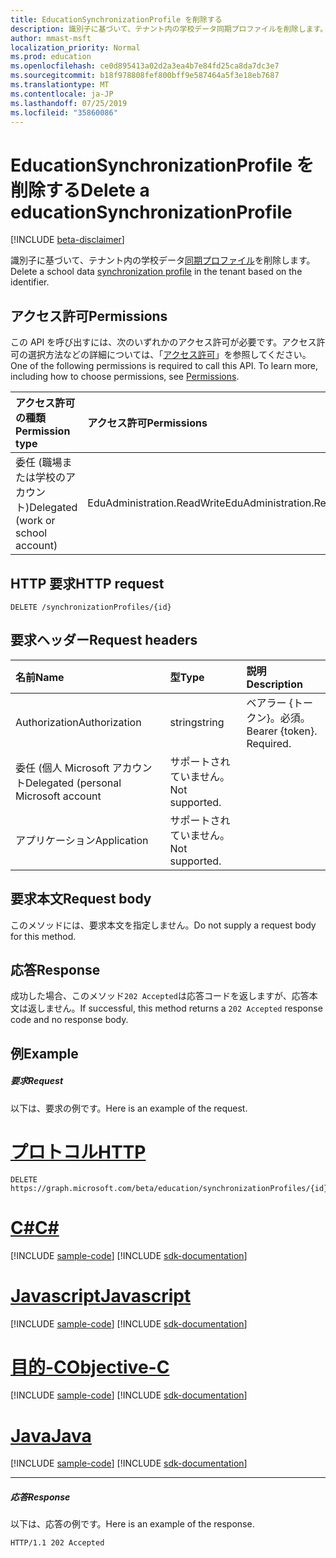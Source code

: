 ```yaml
---
title: EducationSynchronizationProfile を削除する
description: 識別子に基づいて、テナント内の学校データ同期プロファイルを削除します。
author: mmast-msft
localization_priority: Normal
ms.prod: education
ms.openlocfilehash: ce0d895413a02d2a3ea4b7e84fd25ca8da7dc3e7
ms.sourcegitcommit: b18f978808fef800bff9e587464a5f3e18eb7687
ms.translationtype: MT
ms.contentlocale: ja-JP
ms.lasthandoff: 07/25/2019
ms.locfileid: "35860086"
---
```

# <a name="delete-a-educationsynchronizationprofile"></a><span data-ttu-id="321b2-103">EducationSynchronizationProfile を削除する</span><span class="sxs-lookup"><span data-stu-id="321b2-103">Delete a educationSynchronizationProfile</span></span>

[!INCLUDE [beta-disclaimer](../../includes/beta-disclaimer.md)]

<span data-ttu-id="321b2-104">識別子に基づいて、テナント内の学校データ[同期プロファイル](../resources/educationsynchronizationprofile.md)を削除します。</span><span class="sxs-lookup"><span data-stu-id="321b2-104">Delete a school data [synchronization profile](../resources/educationsynchronizationprofile.md) in the tenant based on the identifier.</span></span>

## <a name="permissions"></a><span data-ttu-id="321b2-105">アクセス許可</span><span class="sxs-lookup"><span data-stu-id="321b2-105">Permissions</span></span>
<span data-ttu-id="321b2-p101">この API を呼び出すには、次のいずれかのアクセス許可が必要です。アクセス許可の選択方法などの詳細については、「[アクセス許可](/graph/permissions-reference)」を参照してください。</span><span class="sxs-lookup"><span data-stu-id="321b2-p101">One of the following permissions is required to call this API. To learn more, including how to choose permissions, see [Permissions](/graph/permissions-reference).</span></span>

| <span data-ttu-id="321b2-108">アクセス許可の種類</span><span class="sxs-lookup"><span data-stu-id="321b2-108">Permission type</span></span> | <span data-ttu-id="321b2-109">アクセス許可</span><span class="sxs-lookup"><span data-stu-id="321b2-109">Permissions</span></span> |
|:-----------|:----------|
| <span data-ttu-id="321b2-110">委任 (職場または学校のアカウント)</span><span class="sxs-lookup"><span data-stu-id="321b2-110">Delegated (work or school account)</span></span> | <span data-ttu-id="321b2-111">EduAdministration.ReadWrite</span><span class="sxs-lookup"><span data-stu-id="321b2-111">EduAdministration.ReadWrite</span></span> |

## <a name="http-request"></a><span data-ttu-id="321b2-112">HTTP 要求</span><span class="sxs-lookup"><span data-stu-id="321b2-112">HTTP request</span></span>
<!-- { "blockType": "ignored" } -->
```http
DELETE /synchronizationProfiles/{id}
```

## <a name="request-headers"></a><span data-ttu-id="321b2-113">要求ヘッダー</span><span class="sxs-lookup"><span data-stu-id="321b2-113">Request headers</span></span>
| <span data-ttu-id="321b2-114">名前</span><span class="sxs-lookup"><span data-stu-id="321b2-114">Name</span></span>       | <span data-ttu-id="321b2-115">型</span><span class="sxs-lookup"><span data-stu-id="321b2-115">Type</span></span> | <span data-ttu-id="321b2-116">説明</span><span class="sxs-lookup"><span data-stu-id="321b2-116">Description</span></span>|
|:-----------|:------|:----------|
| <span data-ttu-id="321b2-117">Authorization</span><span class="sxs-lookup"><span data-stu-id="321b2-117">Authorization</span></span>  | <span data-ttu-id="321b2-118">string</span><span class="sxs-lookup"><span data-stu-id="321b2-118">string</span></span>  | <span data-ttu-id="321b2-p102">ベアラー {トークン}。必須。</span><span class="sxs-lookup"><span data-stu-id="321b2-p102">Bearer {token}. Required.</span></span>  |
|<span data-ttu-id="321b2-121">委任 (個人 Microsoft アカウント</span><span class="sxs-lookup"><span data-stu-id="321b2-121">Delegated (personal Microsoft account</span></span>|<span data-ttu-id="321b2-122">サポートされていません。</span><span class="sxs-lookup"><span data-stu-id="321b2-122">Not supported.</span></span>|
|<span data-ttu-id="321b2-123">アプリケーション</span><span class="sxs-lookup"><span data-stu-id="321b2-123">Application</span></span>|<span data-ttu-id="321b2-124">サポートされていません。</span><span class="sxs-lookup"><span data-stu-id="321b2-124">Not supported.</span></span>|

## <a name="request-body"></a><span data-ttu-id="321b2-125">要求本文</span><span class="sxs-lookup"><span data-stu-id="321b2-125">Request body</span></span>
<span data-ttu-id="321b2-126">このメソッドには、要求本文を指定しません。</span><span class="sxs-lookup"><span data-stu-id="321b2-126">Do not supply a request body for this method.</span></span>
## <a name="response"></a><span data-ttu-id="321b2-127">応答</span><span class="sxs-lookup"><span data-stu-id="321b2-127">Response</span></span>
<span data-ttu-id="321b2-128">成功した場合、このメソッド`202 Accepted`は応答コードを返しますが、応答本文は返しません。</span><span class="sxs-lookup"><span data-stu-id="321b2-128">If successful, this method returns a `202 Accepted` response code and no response body.</span></span>

## <a name="example"></a><span data-ttu-id="321b2-129">例</span><span class="sxs-lookup"><span data-stu-id="321b2-129">Example</span></span>
##### <a name="request"></a><span data-ttu-id="321b2-130">要求</span><span class="sxs-lookup"><span data-stu-id="321b2-130">Request</span></span>
<span data-ttu-id="321b2-131">以下は、要求の例です。</span><span class="sxs-lookup"><span data-stu-id="321b2-131">Here is an example of the request.</span></span>

# <a name="httptabhttp"></a>[<span data-ttu-id="321b2-132">プロトコル</span><span class="sxs-lookup"><span data-stu-id="321b2-132">HTTP</span></span>](#tab/http)
<!-- {
  "blockType": "request",
  "name": "get_synchronizationProfile"
}-->
```http
DELETE https://graph.microsoft.com/beta/education/synchronizationProfiles/{id}
```
# <a name="ctabcsharp"></a>[<span data-ttu-id="321b2-133">C#</span><span class="sxs-lookup"><span data-stu-id="321b2-133">C#</span></span>](#tab/csharp)
[!INCLUDE [sample-code](../includes/snippets/csharp/get-synchronizationprofile-csharp-snippets.md)]
[!INCLUDE [sdk-documentation](../includes/snippets/snippets-sdk-documentation-link.md)]

# <a name="javascripttabjavascript"></a>[<span data-ttu-id="321b2-134">Javascript</span><span class="sxs-lookup"><span data-stu-id="321b2-134">Javascript</span></span>](#tab/javascript)
[!INCLUDE [sample-code](../includes/snippets/javascript/get-synchronizationprofile-javascript-snippets.md)]
[!INCLUDE [sdk-documentation](../includes/snippets/snippets-sdk-documentation-link.md)]

# <a name="objective-ctabobjc"></a>[<span data-ttu-id="321b2-135">目的-C</span><span class="sxs-lookup"><span data-stu-id="321b2-135">Objective-C</span></span>](#tab/objc)
[!INCLUDE [sample-code](../includes/snippets/objc/get-synchronizationprofile-objc-snippets.md)]
[!INCLUDE [sdk-documentation](../includes/snippets/snippets-sdk-documentation-link.md)]

# <a name="javatabjava"></a>[<span data-ttu-id="321b2-136">Java</span><span class="sxs-lookup"><span data-stu-id="321b2-136">Java</span></span>](#tab/java)
[!INCLUDE [sample-code](../includes/snippets/java/get-synchronizationprofile-java-snippets.md)]
[!INCLUDE [sdk-documentation](../includes/snippets/snippets-sdk-documentation-link.md)]

---


##### <a name="response"></a><span data-ttu-id="321b2-137">応答</span><span class="sxs-lookup"><span data-stu-id="321b2-137">Response</span></span>
<span data-ttu-id="321b2-138">以下は、応答の例です。</span><span class="sxs-lookup"><span data-stu-id="321b2-138">Here is an example of the response.</span></span>
<!-- {
  "blockType": "response",
  "truncated": true
} -->
```http
HTTP/1.1 202 Accepted
```
<!-- uuid: 8fcb5dbc-d5aa-4681-8e31-b001d5168d79 
2015-10-25 14:57:30 UTC -->
<!-- {
  "type": "#page.annotation",
  "description": "Example",
  "keywords": "",
  "section": "documentation",
  "tocPath": "",
  "suppressions": [
  ]
}-->
